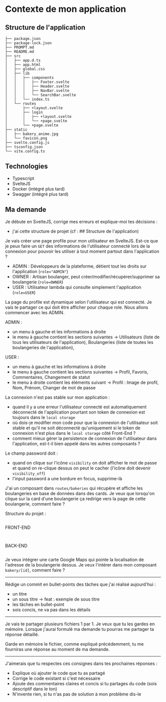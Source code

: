 # Contexte de mon application

## Structure de l'application

```shell
├── package.json
├── package-lock.json
├── PROMPT.md
├── README.md
├── src
│   ├── app.d.ts
│   ├── app.html
│   ├── global.css
│   ├── lib
│   │   ├── components
│   │   │   ├── Footer.svelte
│   │   │   ├── Header.svelte
│   │   │   ├── NavBar.svelte
│   │   │   └── SearchBar.svelte
│   │   └── index.ts
│   └── routes
│       ├── +layout.svelte
│       ├── login
│       │   ├── +layout.svelte
│       │   └── +page.svelte
│       └── +page.svelte
├── static
│   ├── bakery_anime.jpg
│   └── favicon.png
├── svelte.config.js
├── tsconfig.json
└── vite.config.ts
```

## Technologies

- Typescript
- SvelteJS
- Docker (intégré plus tard)
- Swagger (intégré plus tard)

## Ma demande

Je débute en SvelteJS, corrige mes erreurs et explique-moi tes décisions :

- j'ai cette structure de projet (cf : ## Structure de l'application)

Je vais créer une page profile pour mon utilisateur en SvelteJS.
Est-ce que je peux faire un `GET` des informations de l'utilisateur connecté lors de la connexion pour pouvoir les utiliser à tout moment partout dans l'application ?

- ADMIN : Développeurs de la plateforme, détient tout les droits sur l'application (`role="ADMIN"`)
- OWNER : Artisan boulanger, peut créer/modifier/récupérer/supprimer sa boulangerie (`role=OWNER`)
- USER : Utilisateur lambda qui consulte simplement l'application (`role=USER`)

La page du profile est dynamique selon l'utilisateur qui est connecté.
Je vais te partager ce qui doit être afficher pour chaque role.
Nous allons commencer avec les ADMIN.

ADMIN :

- un menu à gauche et les informations à droite
- le menu à gauche contient les sections suivantes -> Utilisateurs (liste de tous les utilisateurs de l'application), Boulangeries (liste de toutes les boulangeries de l'application), 

USER :

- un menu à gauche et les informations à droite
- le menu à gauche contient les sections suivantes -> Profil, Favoris, Commentaires, Changement de statut
- le menu à droite contient les éléments suivant -> Profil : Image de profil, Nom, Prénom, Changer de mot de passe

<!-- --------------------------------------------------------------------------------------- -->

La connexion n'est pas stable sur mon application :

- quand il y a une erreur l'utilisateur connecté est automatiquement déconnecté de l'application pourtant son token de connexion est toujours dans le `local storage`
- où dois-je modifier mon code pour que la connexion de l'utilisateur soit stable et qu'il ne soit déconnecté qu'uniquement si le token de connexion n'est plus dans le `local storage` côté Front-End ?
- comment mieux gérer la persistence de connexion de l'utilisateur dans l'application, est-t-il bien appelé dans les autres composants ?

<!-- --------------------------------------------------------------------------------------- -->

Le champ password doit :

- quand on clique sur l'icône `visibility` on doit afficher le mot de passe et quand on re-clique dessus on peut le cacher (l'icône doit devenir `visibility_off`)
- l'input password a une bordure en focus, supprime-là

<!-- --------------------------------------------------------------------------------------- -->

J'ai un composant dans `routes/bakeries` qui récupère et affiche les boulangeries en base de données dans des cards.
Je veux que lorsqu'on clique sur la card d'une boulangerie ça redirige vers la page de cette boulangerie, comment faire ?

Structure du projet :

```
```

FRONT-END

```
```

```
```

BACK-END

```
```

<!-- --------------------------------------------------------------------------------------- -->

Je veux intégrer une carte Google Maps qui pointe la localisation de l'adresse de la boulangerie dessus.
Je veux l'intérer dans mon composant `bakery/[id]`, comment faire ?

_____________________________________________________________________________________________________________

Rédige un commit en bullet-points des tâches que j'ai réalisé aujourd'hui :

- un titre
- un sous titre -> feat : exemple de sous titre
- les tâches en bullet-point
- sois concis, ne va pas dans les détails

---

Je vais te partager plusieurs fichiers 1 par 1. Je veux que tu les gardes en mémoire. Lorsque j'aurai  formulé ma demande tu pourras me partager ta réponse détaillé.

Garde en mémoire le fichier, comme expliqué précédemment, tu me fourniras une réponse au moment de ma demande.

---

J'aimerais que tu respectes ces consignes dans tes prochaines réponses :

- Explique où ajouter le code que tu as partagé
- Corrige le code existant si c'est nécessaire
- Ajoute des commentaires claires et concis si tu partages du code (sois descriptif dans le ton)
- N'invente rien, si tu n'as pas de solution à mon problème dis-le

